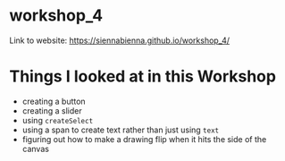 # workshop_4

Link to website: https://siennabienna.github.io/workshop_4/ 

# Things I looked at in this Workshop 
- creating a button
- creating a slider
- using `createSelect`
- using a span to create text rather than just using `text`
- figuring out how to make a drawing flip when it hits the side of the canvas

